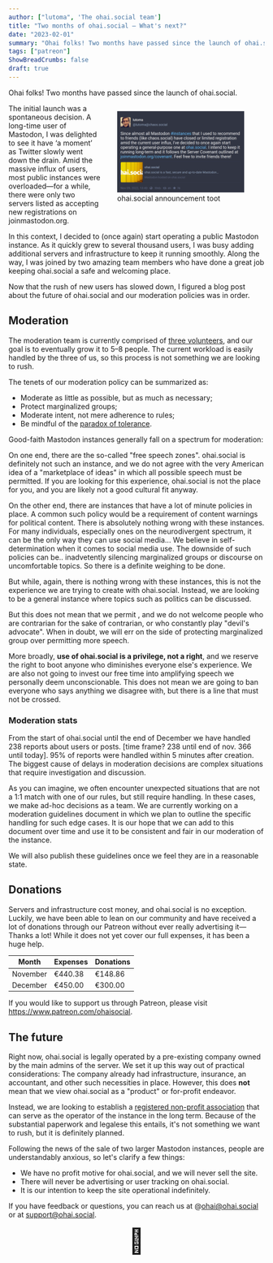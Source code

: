 ```yaml
---
author: ["lutoma", 'The ohai.social team']
title: "Two months of ohai.social – What's next?"
date: "2023-02-01"
summary: "Ohai folks! Two months have passed since the launch of ohai.social. Now that the rush of new users has slowed down, I figured a blog post about the future of the instance and our moderation policies was due."
tags: ["patreon"]
ShowBreadCrumbs: false
draft: true
---
```


Ohai folks! Two months have passed since the launch of ohai.social.

<figure style="width: 250px; float: right; margin-left: 30px; margin-bottom: 20px;">
	<a href="announcement.png"><img src="announcement.png" alt="A screenshot of a Mastodon post from account @lutoma@chaos.social, dated November 9 2022. The text reads: Since almost all Mastodon #instances that I used to recommend to friends (like chaos.social) have closed or limited registration amid the current user influx, I've decided to once again start operating a general-purpose one at https://ohai.social. I intend to keep it running long-term and it follows the Server Covenant outlined at https://joinmastodon.org/covenant. Feel free to invite friends there!"></a>
	<figcaption>ohai.social announcement toot</figcaption>
</figure>

The initial launch was a spontaneous decision. A long-time user of Mastodon, I was delighted to see it have ‘a moment’ as Twitter slowly went down the drain. Amid the massive influx of users, most public instances were overloaded—for a while, there were only two servers listed as accepting new registrations on joinmastodon.org.

In this context, I decided to (once again) start operating a public Mastodon instance. As it quickly grew to several thousand users, I was busy adding additional servers and infrastructure to keep it running smoothly. Along the way, I was joined by two amazing team members who have done a great job keeping ohai.social a safe and welcoming place.

Now that the rush of new users has slowed down, I figured a blog post about the future of ohai.social and our moderation policies was in order.

## Moderation

The moderation team is currently comprised of [three volunteers](/moderation/), and our goal is to eventually grow it to 5–8 people. The current workload is easily handled by the three of us, so this process is not something we are looking to rush.

The tenets of our moderation policy can be summarized as:

* Moderate as little as possible, but as much as necessary;
* Protect marginalized groups;
* Moderate intent, not mere adherence to rules;
* Be mindful of the [paradox of tolerance](https://en.wikipedia.org/wiki/Paradox_of_tolerance).

Good-faith Mastodon instances generally fall on a spectrum for moderation:

On one end, there are the so-called "free speech zones". ohai.social is definitely not such an instance, and we do not agree with the very American idea of a "marketplace of ideas" in which all possible speech must be permitted. If you are looking for this experience, ohai.social is not the place for you, and you are likely not a good cultural fit anyway.

On the other end, there are instances that have a lot of minute policies in place. A common such policy would be a requirement of content warnings for political content. There is absolutely nothing wrong with these instances. For many individuals, especially ones on the neurodivergent spectrum, it can be the only way they can use social media... We believe in self-determination when it comes to social media use. The downside of such policies can be.. inadvetently silencing marginalized groups or discourse on uncomfortable topics. So there is a definite weighing to be done.

But while, again, there is nothing wrong with these instances, this is not the experience we are trying to create with ohai.social. Instead, we are looking to be a general instance where topics such as politics can be discussed.

But this does not mean that we permit , and we do not welcome people who are contrarian for the sake of contrarian, or who constantly play "devil's advocate". When in doubt, we will err on the side of protecting marginalized group over permitting more speech.

More broadly, __use of ohai.social is a privilege, not a right__, and we reserve the right to boot anyone who diminishes everyone else's experience. We are also not going to invest our free time into amplifying speech we personally deem unconscionable. This does not mean we are going to ban everyone who says anything we disagree with, but there is a line that must not be crossed.

<!--
We are explicitly __not__ a so-called "free speech zone". Protecting marginalized groups and our user base in general will always take priority for us.

We want to make sure our new members are equally commited to keeping this a great community to be part of.


We are spread out across different time zones, and there is generally always at least one person who can quickly respond to reports.
-->

### Moderation stats

From the start of ohai.social until the end of December we have handled 238 reports about users or posts. [time frame? 238 until end of nov. 366 until today]. 95% of reports were handled within 5 minutes after creation. The biggest cause of delays in moderation decisions are complex situations that require investigation and discussion.

As you can imagine, we often encounter unexpected situations that are not a 1:1 match with one of our rules, but still require handling. In these cases, we make ad-hoc decisions as a team. We are currently working on a moderation guidelines document in which we plan to outline the specific handling for such edge cases. It is our hope that we can add to this document over time and use it to be consistent and fair in our moderation of the instance.

We will also publish these guidelines once we feel they are in a reasonable state.

<!-- As we go along and make more moderation decisions, we are working on a moderation guidelines document that outlines our moderation practices [maybe flesh it out a bit ie "As you can imagine, we often encounter unexpected situations causing it to very much be a 'living document'"] -->

## Donations

Servers and infrastructure cost money, and ohai.social is no exception. Luckily, we have been able to lean on our community and have received a lot of donations through our Patreon without ever really advertising it—Thanks a lot! While it does not yet cover our full expenses, it has been a huge help.

<!--(In our first month, we got 148,38€ via patreon. Thanks.)
(Costs in Nov were 440,86€.)
(Prepare some text for December. Donation will be around 300€. Expenses unclear - I guess around 400-500€.)-->


| Month    | Expenses | Donations |
| -------- | -------- | --------- |
| November | €440.38  | €148.86   |
| December | €450.00  | €300.00   |

If you would like to support us through Patreon, please visit https://www.patreon.com/ohaisocial.

## The future

Right now, ohai.social is legally operated by a pre-existing company owned by the main admins of the server. We set it up this way out of practical considerations: The company already had infrastructure, insurance, an accountant, and other such necessities in place. However, this does __not__ mean that we view ohai.social as a "product" or for-profit endeavor.

Instead, we are looking to establish a [registered non-profit association](https://en.wikipedia.org/wiki/Registered_association_(Germany)) that can serve as the operator of the instance in the long term. Because of the substantial paperwork and legalese this entails, it's not something we want to rush, but it is definitely planned.

Following the news of the sale of two larger Mastodon instances, people are understandably anxious, so let's clarify a few things:

* We have no profit motive for ohai.social, and we will never sell the site.
* There will never be advertising or user tracking on ohai.social.
* It is our intention to keep the site operational indefinitely.

If you have feedback or questions, you can reach us at @ohai@ohai.social or at support@ohai.social.

<div style="font-size: 3rem; text-align: center;">🚀</div>
